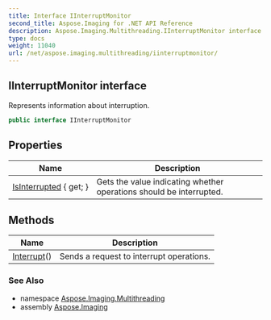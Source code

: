 ```yaml
---
title: Interface IInterruptMonitor
second_title: Aspose.Imaging for .NET API Reference
description: Aspose.Imaging.Multithreading.IInterruptMonitor interface. Represents information about interruption
type: docs
weight: 11040
url: /net/aspose.imaging.multithreading/iinterruptmonitor/
---
```

## IInterruptMonitor interface

Represents information about interruption.

```csharp
public interface IInterruptMonitor
```

## Properties

| Name | Description |
| --- | --- |
| [IsInterrupted](../../aspose.imaging.multithreading/iinterruptmonitor/isinterrupted/) { get; } | Gets the value indicating whether operations should be interrupted. |

## Methods

| Name | Description |
| --- | --- |
| [Interrupt](../../aspose.imaging.multithreading/iinterruptmonitor/interrupt/)() | Sends a request to interrupt operations. |

### See Also

* namespace [Aspose.Imaging.Multithreading](../../aspose.imaging.multithreading/)
* assembly [Aspose.Imaging](../../)


